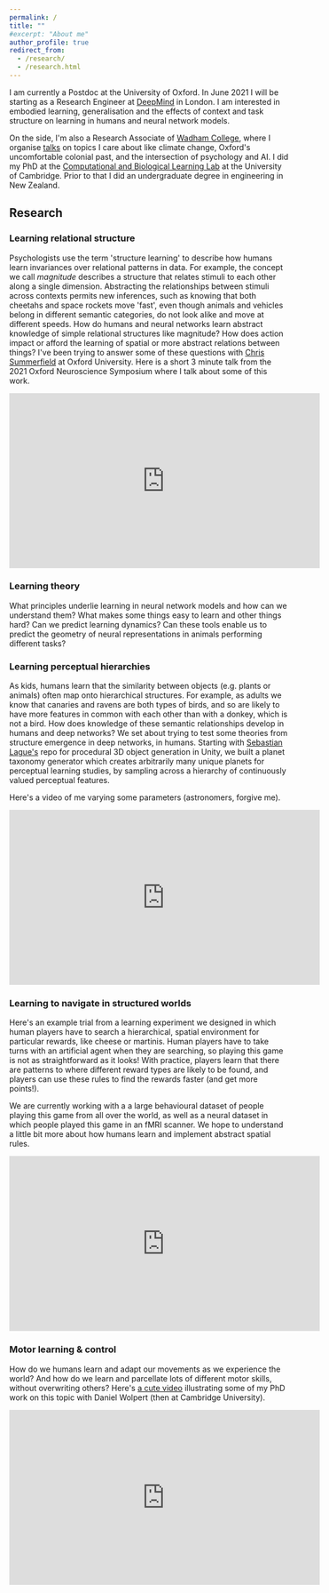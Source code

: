 ```yaml
---
permalink: /
title: ""
#excerpt: "About me"
author_profile: true
redirect_from:
  - /research/
  - /research.html
---
```


I am currently a Postdoc at the University of Oxford. In June 2021 I will be starting as a Research Engineer at [DeepMind](http://deepmind.com) in London. I am interested in embodied learning, generalisation and the effects of context and task structure on learning in humans and neural network models.

On the side, I'm also a Research Associate of [Wadham College](https://www.wadham.ox.ac.uk/), where I organise [talks](https://www.wadham.ox.ac.uk/about-wadham/wadhams-people/research-associates) on topics I care about like climate change, Oxford's uncomfortable colonial past, and the intersection of psychology and AI. I did my PhD at the [Computational and Biological Learning Lab](http://learning.eng.cam.ac.uk/Public/) at the University of Cambridge. Prior to that I did an undergraduate degree in engineering in New Zealand.


Research
------

### Learning relational structure
Psychologists use the term 'structure learning' to describe how humans learn invariances over relational patterns in data. For example, the concept we call *magnitude* describes a structure that relates stimuli to each other along a single dimension. Abstracting the relationships between stimuli across contexts permits new inferences, such as knowing that both cheetahs and space rockets move 'fast', even though animals and vehicles belong in different semantic categories, do not look alike and move at different speeds. How do humans and neural networks learn abstract knowledge of simple relational structures like magnitude? How does action impact or afford the learning of spatial or more abstract relations between things? I've been trying to answer some of these questions with [Chris Summerfield](https://www.psy.ox.ac.uk/team/christopher-summerfield) at Oxford University. Here is a short 3 minute talk from the 2021 Oxford Neuroscience Symposium where I talk about some of this work.

<iframe width="560" height="315" src="https://www.youtube.com/embed/c6FNHgxBbYI" title="YouTube video player" frameborder="0" allow="accelerometer; autoplay; clipboard-write; encrypted-media; gyroscope; picture-in-picture" allowfullscreen></iframe>

### Learning theory
What principles underlie learning in neural network models and how can we understand them? What makes some things easy to learn and other things hard? Can we predict learning dynamics? Can these tools enable us to predict the geometry of neural representations in animals performing different tasks?

### Learning perceptual hierarchies
As kids, humans learn that the similarity between objects (e.g. plants or animals) often map onto hierarchical structures. For example, as adults we know that canaries and ravens are both types of birds, and so are likely to have more features in common with each other than with a donkey, which is not a bird. How does knowledge of these semantic relationships develop in humans and deep networks? We set about trying to test some theories from structure emergence in deep networks, in humans. Starting with [Sebastian Lague's](https://github.com/SebLague/Procedural-Planets) repo for procedural 3D object generation in Unity, we built a planet taxonomy generator which creates arbitrarily many unique planets for perceptual learning studies, by sampling across a hierarchy of continuously valued perceptual features.

Here's a video of me varying some parameters (astronomers, forgive me).
<iframe width="560" height="315" src="https://www.youtube.com/embed/hwhLnh4Tuvw" frameborder="0" allow="accelerometer; autoplay; clipboard-write; encrypted-media; gyroscope; picture-in-picture" allowfullscreen></iframe>


### Learning to navigate in structured worlds
Here's an example trial from a learning experiment we designed in which human players have to search a hierarchical, spatial environment for particular rewards, like cheese or martinis. Human players have to take turns with an artificial agent when they are searching, so playing this game is not as straightforward as it looks!
With practice, players learn that there are patterns to where different reward types are likely to be found, and players can use these rules to find the rewards faster (and get more points!).

We are currently working with a a large behavioural dataset of people playing this game from all over the world, as well as a neural dataset in which people played this game in an fMRI scanner. We hope to understand a little bit more about how humans learn and implement abstract spatial rules.

<iframe width="560" height="315" src="https://www.youtube.com/embed/0KNKnbZFj1Q" frameborder="0" allow="accelerometer; autoplay; clipboard-write; encrypted-media; gyroscope; picture-in-picture" allowfullscreen></iframe>


### Motor learning & control
How do we humans learn and adapt our movements as we experience the world? And how do we learn and parcellate lots of different motor skills, without overwriting others? Here's [a cute video](https://zuckermaninstitute.columbia.edu/brain-science-baseball) illustrating some of my PhD work on this topic with Daniel Wolpert (then at Cambridge University).

<iframe width="560" height="315" src="https://www.youtube.com/embed/QWaUyTiukKI" frameborder="0" allow="accelerometer; autoplay; clipboard-write; encrypted-media; gyroscope; picture-in-picture" allowfullscreen></iframe>
